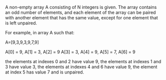 A non-empty array A consisting of N integers is given. The array contains an odd number of elements, and each element of the array can be paired with another element that has the same value, except for one element that is left unpaired.

For example, in array A such that:

A=[9,3,9,3,9,7,9]

  A[0] = 9,  A[1] = 3,  A[2] = 9
  A[3] = 3,  A[4] = 9,  A[5] = 7,
  A[6] = 9
  
the elements at indexes 0 and 2 have value 9,
the elements at indexes 1 and 3 have value 3,
the elements at indexes 4 and 6 have value 9,
the element at index 5 has value 7 and is unpaired.
